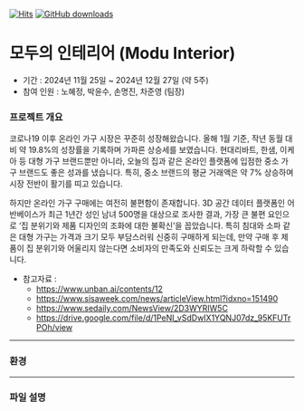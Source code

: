 [![Hits](https://hits.seeyoufarm.com/api/count/incr/badge.svg?url=https%3A%2F%2Fgithub.com%2F2024-teamProject%2Fmodu_interior&count_bg=%2379C83D&title_bg=%23555555&icon=&icon_color=%23E7E7E7&title=hits&edge_flat=false)](https://hits.seeyoufarm.com)
[![GitHub downloads](https://img.shields.io/github/downloads/2024-teamProject/modu_interior/total.svg?logo=github)](https://github.com/2024-teamProject/modu_interior/releases)



# 모두의 인테리어 (Modu Interior)
- 기간 : 2024년 11월 25일 ~ 2024년 12월 27일 (약 5주)
- 참여 인원 : 노혜정, 박윤수, 손명진, 차준영 (팀장)

### 프로젝트 개요
코로나19 이후 온라인 가구 시장은 꾸준히 성장해왔습니다. 올해 1월 기준, 작년 동월 대비 약 19.8%의 성장률을 기록하며 가파른 상승세를 보였습니다. 
현대리바트, 한샘, 이케아 등 대형 가구 브랜드뿐만 아니라, 오늘의 집과 같은 온라인 플랫폼에 입점한 중소 가구 브랜드도 좋은 성과를 냈습니다. 
특히, 중소 브랜드의 평균 거래액은 약 7% 상승하며 시장 전반이 활기를 띠고 있습니다.

하지만 온라인 가구 구매에는 여전히 불편함이 존재합니다. 
3D 공간 데이터 플랫폼인 어반베이스가 최근 1년간 성인 남녀 500명을 대상으로 조사한 결과, 가장 큰 불편 요인으로 ‘집 분위기와 제품 디자인의 조화에 대한 불확신’을 꼽았습니다. 
특히 침대와 소파 같은 대형 가구는 가격과 크기 모두 부담스러워 신중히 구매하게 되는데, 만약 구매 후 제품이 집 분위기와 어울리지 않는다면 소비자의 만족도와 신뢰도는 크게 하락할 수 있습니다.

- 참고자료 :
  - https://www.unban.ai/contents/12
  - https://www.sisaweek.com/news/articleView.html?idxno=151490
  - https://www.sedaily.com/NewsView/2D3WYRIW5C
  - https://drive.google.com/file/d/1PeNI_vSdDwIX1YQNJ07dz_95KFUTrPOh/view


---
### 환경


---
### 파일 설명



